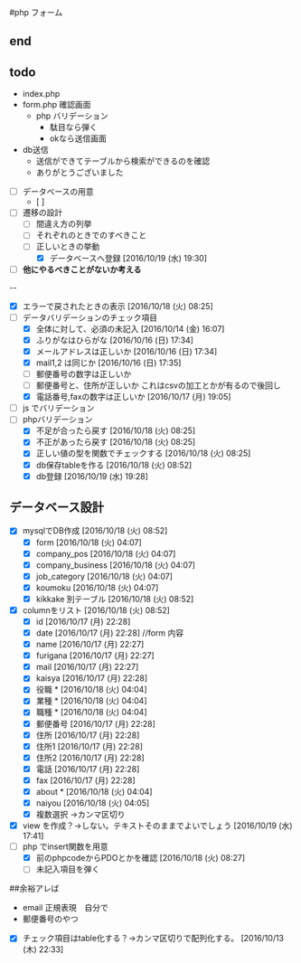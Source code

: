 #php フォーム

## end

## todo
- index.php
- form.php 確認画面
  - php バリデーション
    - 駄目なら弾く
    - okなら送信画面
- db送信
  - 送信ができてテーブルから検索ができるのを確認
  - ありがとうございました

- [ ] データベースの用意
  - [ ] 
- [ ] 遷移の設計
  - [ ] 間違え方の列挙
  - [ ] それぞれのときでのすべきこと
  - [ ] 正しいときの挙動
    - [x] データベースへ登録 [2016/10/19 (水) 19:30]
- [ ] **他にやるべきことがないか考える**

--
- [x] エラーで戻されたときの表示 [2016/10/18 (火) 08:25]
- [ ] データバリデーションのチェック項目
  - [x] 全体に対して、必須の未記入 [2016/10/14 (金) 16:07]
  - [x] ふりがなはひらがな [2016/10/16 (日) 17:34]
  - [x] メールアドレスは正しいか [2016/10/16 (日) 17:34]
  - [x] mail1,2 は同じか [2016/10/16 (日) 17:35]
  - [ ] 郵便番号の数字は正しいか
  - [ ] 郵便番号と、住所が正しいか これはcsvの加工とかが有るので後回し
  - [x] 電話番号,faxの数字は正しいか [2016/10/17 (月) 19:05]
- [ ] js でバリデーション
- [ ] phpバリデーション
  - [x] 不足が合ったら戻す [2016/10/18 (火) 08:25]
  - [x] 不正があったら戻す [2016/10/18 (火) 08:25]
  - [x] 正しい値の型を関数でチェックする [2016/10/18 (火) 08:25]
  - [x] db保存tableを作る [2016/10/18 (火) 08:52]
  - [x] db登録 [2016/10/19 (水) 19:28]

## データベース設計
- [x] mysqlでDB作成 [2016/10/18 (火) 08:52]
  - [x] form [2016/10/18 (火) 04:07]
  - [x] company_pos [2016/10/18 (火) 04:07]
  - [x] company_business [2016/10/18 (火) 04:07]
  - [x] job_category [2016/10/18 (火) 04:07]
  - [x] koumoku [2016/10/18 (火) 04:07]
  - [x] kikkake 別テーブル [2016/10/18 (火) 08:52]
- [x] columnをリスト [2016/10/18 (火) 08:52]
  - [x] id [2016/10/17 (月) 22:28]
  - [x] date [2016/10/17 (月) 22:28]
//form 内容
  - [x] name [2016/10/17 (月) 22:27]
  - [x] furigana [2016/10/17 (月) 22:27]
  - [x] mail [2016/10/17 (月) 22:27]
  - [x] kaisya [2016/10/17 (月) 22:28]
  - [x] 役職 * [2016/10/18 (火) 04:04]
  - [x] 業種 * [2016/10/18 (火) 04:04]
  - [x] 職種 * [2016/10/18 (火) 04:04]
  - [x] 郵便番号 [2016/10/17 (月) 22:28]
  - [x] 住所 [2016/10/17 (月) 22:28]
  - [x] 住所1 [2016/10/17 (月) 22:28]
  - [x] 住所2 [2016/10/17 (月) 22:28]
  - [x] 電話 [2016/10/17 (月) 22:28]
  - [x] fax [2016/10/17 (月) 22:28]
  - [x] about * [2016/10/18 (火) 04:04]
  - [x] naiyou [2016/10/18 (火) 04:05]
  - [x] 複数選択 →カンマ区切り
- [x] view を作成？→しない。テキストそのままでよいでしょう [2016/10/19 (水) 17:41]
- [ ] php でinsert関数を用意
  - [x] 前のphpcodeからPDOとかを確認 [2016/10/18 (火) 08:27]
  - [ ] 未記入項目を弾く

##余裕アレば
- email 正規表現　自分で
- 郵便番号のやつ
- [x] チェック項目はtable化する？→カンマ区切りで配列化する。 [2016/10/13 (木) 22:33]
